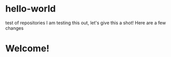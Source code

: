 # hello-world
test of repositories
I am testing this out, let's give this a shot!
Here are a few changes
<h1> Welcome! </h1>
